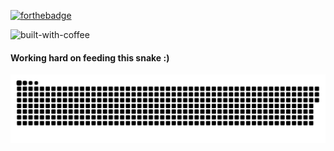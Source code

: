 [![forthebadge](https://forthebadge.com/images/badges/built-with-science.svg)](https://forthebadge.com) 


![built-with-coffee](https://user-images.githubusercontent.com/23728822/169647835-198fec8e-5a61-43fb-a40a-e38738e55bbd.svg)

<h4> Working hard on feeding this snake :) </h4>

![GitHub Snake dark](https://github.com/likeajumprope/likeajumprope/blob/output/github-contribution-grid-snake.svg)
